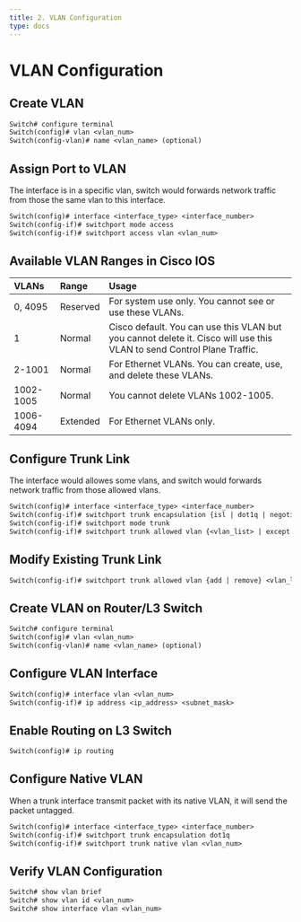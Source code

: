 ```yaml
---
title: 2. VLAN Configuration
type: docs
---
```


# VLAN Configuration

## Create VLAN

```txt
Switch# configure terminal
Switch(config)# vlan <vlan_num>
Switch(config-vlan)# name <vlan_name> (optional)
```

## Assign Port to VLAN

The interface is in a specific vlan, switch would forwards network traffic from those the same vlan to this interface.

```txt
Switch(config)# interface <interface_type> <interface_number>
Switch(config-if)# switchport mode access
Switch(config-if)# switchport access vlan <vlan_num>
```

## Available VLAN Ranges in Cisco IOS

| VLANs     | Range    | Usage                                                                                                                  |
| :-------- | :------- | :--------------------------------------------------------------------------------------------------------------------- |
| 0, 4095   | Reserved | For system use only. You cannot see or use these VLANs.                                                                |
| 1         | Normal   | Cisco default. You can use this VLAN but you cannot delete it. Cisco will use this VLAN to send Control Plane Traffic. |
| 2-1001    | Normal   | For Ethernet VLANs. You can create, use, and delete these VLANs.                                                       |
| 1002-1005 | Normal   | You cannot delete VLANs 1002-1005.                                                                                     |
| 1006-4094 | Extended | For Ethernet VLANs only.                                                                                               |

## Configure Trunk Link

The interface would allowes some vlans, and switch would forwards network traffic from those allowed vlans.

```txt
Switch(config)# interface <interface_type> <interface_number>
Switch(config-if)# switchport trunk encapsulation {isl | dot1q | negotiate}
Switch(config-if)# switchport mode trunk
Switch(config-if)# switchport trunk allowed vlan {<vlan_list> | except <vlan_list> | all}
```

## Modify Existing Trunk Link

```txt
Switch(config-if)# switchport trunk allowed vlan {add | remove} <vlan_list>
```

## Create VLAN on Router/L3 Switch

```txt
Switch# configure terminal
Switch(config)# vlan <vlan_num>
Switch(config-vlan)# name <vlan_name> (optional)
```

## Configure VLAN Interface

```txt
Switch(config)# interface vlan <vlan_num>
Switch(config-if)# ip address <ip_address> <subnet_mask>
```

## Enable Routing on L3 Switch

```txt
Switch(config)# ip routing
```

## Configure Native VLAN

When a trunk interface transmit packet with its native VLAN, it will send the packet untagged.

```txt
Switch(config)# interface <interface_type> <interface_number>
Switch(config-if)# switchport trunk encapsulation dot1q
Switch(config-if)# switchport trunk native vlan <vlan_num>
```

## Verify VLAN Configuration

```txt
Switch# show vlan brief
Switch# show vlan id <vlan_num>
Switch# show interface vlan <vlan_num>
```
